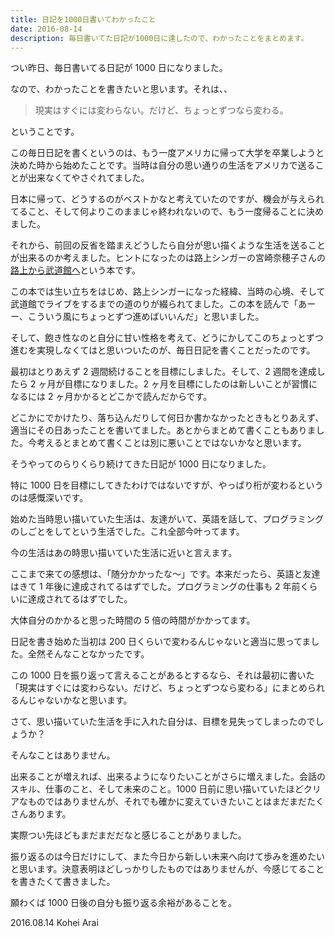 ```yaml
---
title: 日記を1000日書いてわかったこと
date: 2016-08-14
description: 毎日書いてた日記が1000日に達したので、わかったことをまとめます。
---
```


つい昨日、毎日書いてる日記が 1000 日になりました。

なので、わかったことを書きたいと思います。それは、、

> 現実はすぐには変わらない。だけど、ちょっとずつなら変わる。

ということです。

この毎日日記を書くというのは、もう一度アメリカに帰って大学を卒業しようと決めた時から始めたことです。当時は自分の思い通りの生活をアメリカで送ることが出来なくてやさぐれてました。

日本に帰って、どうするのがベストかなと考えていたのですが、機会が与えられてること、そして何よりこのままじゃ終われないので、もう一度帰ることに決めました。

それから、前回の反省を踏まえどうしたら自分が思い描くような生活を送ることが出来るのか考えました。ヒントになったのは路上シンガーの宮崎奈穂子さんの[路上から武道館へ](https://www.amazon.co.jp/dp/4806145416)という本です。

この本では生い立ちをはじめ、路上シンガーになった経緯、当時の心境、そして武道館でライブをするまでの道のりが綴られてました。この本を読んで「あーー、こういう風にちょっとずつ進めばいいんだ」と思いました。

そして、飽き性なのと自分に甘い性格を考えて、どうにかしてこのちょっとずつ進むを実現しなくてはと思いついたのが、毎日日記を書くことだったのです。

最初はとりあえず 2 週間続けることを目標にしました。そして、2 週間を達成したら 2 ヶ月が目標になりました。2 ヶ月を目標にしたのは新しいことが習慣になるには 2 ヶ月かかるとどこかで読んだからです。

どこかにでかけたり、落ち込んだりして何日か書かなかったときもとりあえず、適当にその日あったことを書いてました。あとからまとめて書くこともありました。今考えるとまとめて書くことは別に悪いことではないかなと思います。

そうやってのらりくらり続けてきた日記が 1000 日になりました。

特に 1000 日を目標にしてきたわけではないですが、やっぱり桁が変わるというのは感慨深いです。

始めた当時思い描いていた生活は、友達がいて、英語を話して、プログラミングのしごとをしてという生活でした。これ全部今叶ってます。

今の生活はあの時思い描いていた生活に近いと言えます。

ここまで来ての感想は、「随分かかったな〜」です。本来だったら、英語と友達はきて 1 年後に達成されてるはずでした。プログラミングの仕事も 2 年前くらいに達成されてるはずでした。

大体自分のかかると思った時間の 5 倍の時間がかかってます。

日記を書き始めた当初は 200 日くらいで変わるんじゃないと適当に思ってました。全然そんなことなかったです。

この 1000 日を振り返って言えることがあるとするなら、それは最初に書いた「現実はすぐには変わらない。だけど、ちょっとずつなら変わる」にまとめられるんじゃないかなと思います。

さて、思い描いていた生活を手に入れた自分は、目標を見失ってしまったのでしょうか？

そんなことはありません。

出来ることが増えれば、出来るようになりたいことがさらに増えました。会話のスキル、仕事のこと、そして未来のこと。1000 日前に思い描いていたほどクリアなものではありませんが、それでも確かに変えていきたいことはまだまだたくさんあります。

実際つい先ほどもまだまだだなと感じることがありました。

振り返るのは今日だけにして、また今日から新しい未来へ向けて歩みを進めたいと思います。決意表明ほどしっかりしたものではありませんが、今感じてることを書きたくて書きました。

願わくば 1000 日後の自分も振り返る余裕があることを。

2016.08.14 Kohei Arai
